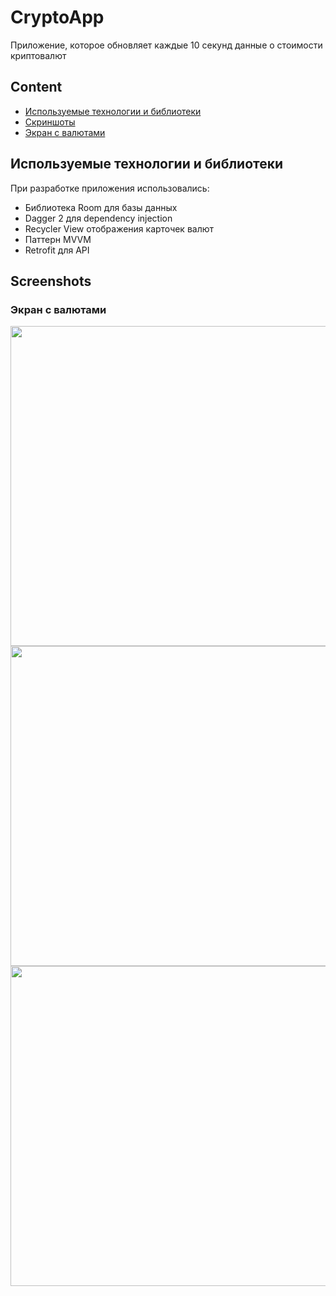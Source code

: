 # <a name="AppName"></a> CryptoApp
Приложение, которое обновляет каждые 10 секунд данные о стоимости криптовалют
## Content
- [Используемые технологии и библиотеки](#stack)
- [Скриншоты](#screenshots)
- [Экран с валютами](#main)


## <a name="stack"></a> Используемые технологии и библиотеки
При разработке приложения использовались:
- Библиотека Room для базы данных
- Dagger 2 для dependency injection
- Recycler View отображения карточек валют
- Паттерн MVVM
- Retrofit для API

## <a name="screenshots"></a> Screenshots
### <a name="main"></a> Экран с валютами

<img src="https://github.com/user-attachments/assets/8693dfbf-9e20-4a0d-990e-721ca51c5adb" width="512">
<img src="https://github.com/user-attachments/assets/454917dd-80de-4607-a647-83241ba17c72" width="512">
<img src="https://github.com/user-attachments/assets/04c98591-b3a5-4321-91ea-a2f1a9dc6e45" width="512">

